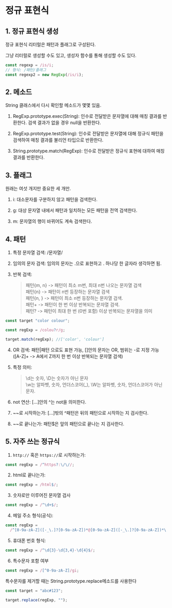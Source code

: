 # 정규 표현식

## 1. 정규 표현식 생성

정규 표현식 리터럴은 패턴과 플래그로 구성된다.

그냥 리터럴로 생성할 수도 있고, 생성자 함수를 통해 생성할 수도 있다.

```javascript
const regexp = /is/i;
// 형식: /패턴/플래그
const regexp2 = new RegExp(/is/i);
```

## 2. 메소드

String 클래스에서 다시 확인할 메소드가 몇몇 있음.

1. RegExp.prototype.exec(String): 인수로 전달받은 문자열에 대해 매칭 결과를 반환한다. 검색 결과가 없을 경우 null을 반환한다.

2. RegExp.prototype.test(String): 인수로 전달받은 문자열에 대해 정규식 패턴을 검색하여 매칭 결과를 불리언 타입으로 반환한다.

3. String.prototype.match(RegExp): 인수로 전달받은 정규식 표현에 대하여 매칭 결과를 반환한다.

## 3. 플래그

원래는 여섯 개지만 중요한 세 개만.

1. i: 대소문자를 구분하지 않고 패턴을 검색한다.

2. g: 대상 문자열 내에서 패턴과 일치하는 모든 패턴을 전역 검색한다.

3. m: 문자열의 행이 바뀌어도 계속 검색한다.

## 4. 패턴

1. 특정 문자열 검색: /문자열/

2. 임의의 문자 검색: 임의의 문자는 .으로 표현하고 . 하나당 한 글자라 생각하면 됨.

3. 반복 검색:
   > 패턴{m, n} -> 패턴이 최소 m번, 최대 n번 나오는 문자열 검색  
   > 패턴{n} -> 패턴이 n번 등장하는 문자열 검색  
   > 패턴{n, } -> 패턴이 최소 n번 등장하는 문자열 검색.  
   > 패턴+ -> 패턴이 한 번 이상 반복되는 문자열 검색.  
   > 패턴? -> 패턴이 최대 한 번 (0번 포함) 이상 반복되는 문자열을 의미

```javascript
const target "color colour";

const regExp = /colou?r/g;

target.match(regExp); //['color', 'colour']
```

4. OR 검색: 패턴|패턴 으로도 표현 가능, []안의 문자는 OR, 범위는 -로 지정 가능 ([A-Z]+ -> A에서 Z까지 한 번 이상 반복되는 문자열 검색)
5. 특정 의미:
   > \d는 숫자, \D는 숫자가 아닌 문자  
   > \w는 알파벳, 숫자, 언더스코어(\_), \W는 알파벳, 숫자, 언더스코어가 아닌 문자.
6. not 연산: [...]안의 ^는 not을 의미한다.

7. ~~로 시작하는가: [...]밖의 ^패턴은 뒤의 패턴으로 시작하는 지 검사한다.

8. ~~로 끝나는가: 패턴$은 앞의 패턴으로 끝나는 지 검사한다.

## 5. 자주 쓰는 정규식

1. `http://` 혹은 `https://`로 시작하는가:

```javascript
const regExp = /^https?:\/\//;
```

2. html로 끝나는가:

```javascript
const regExp = /html$/;
```

3. 숫자로만 이루어진 문자열 검사

```javascript
const regExp = /^\d+$/;
```

4. 메일 주소 형식(공식):

```javascript
const regExp =
  /^[0-9a-zA-Z]([-_\.]?[0-9a-zA-Z])*@[0-9a-zA-Z]([-_\.]?[0-9a-zA-Z])*\.[a-ZA-Z]{2, 3}$/;
```

5. 휴대폰 번호 형식:

```javascript
const regExp = /^\d{3}-\d{3,4}-\d{4}$/;
```

6. 특수문자 포함 여부

```javascript
const regExp = /[^0-9a-zA-Z]/gi;
```

특수문자를 제거할 때는 String.prototype.replace메소드를 사용한다

```javascript
const target = "abc#123";

target.replace(regExp, "");
```
